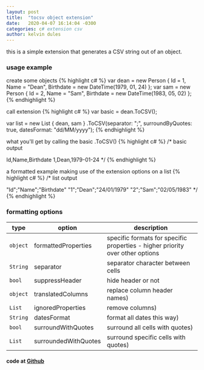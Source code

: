 ```yaml
---
layout: post
title:  "tocsv object extension"
date:   2020-04-07 16:14:04 -0300
categories: c# extension csv
author: kelvin dules
---
```


this is a simple extension that generates a CSV string out of an object.

### usage example

create some objects
{% highlight c# %}
var dean = new Person 
{ 
    Id = 1, 
    Name = "Dean", 
    Birthdate = new DateTime(1979, 01, 24) 
};
var sam = new Person 
{ 
    Id = 2, 
    Name = "Sam", 
    Birthdate = new DateTime(1983, 05, 02) 
};
{% endhighlight %}

call extension
{% highlight c# %}
var basic = dean.ToCSV();

var list = new List<Person> { dean, sam }
  .ToCSV(separator: ";", surroundByQuotes: true, datesFormat: "dd/MM/yyyy");
{% endhighlight %}

what you'll get by calling the basic .ToCSV()
{% highlight c# %}
/*
  basic output

  Id,Name,Birthdate
  1,Dean,1979-01-24
*/
{% endhighlight %}

a formatted example making use of the extension options on a list
{% highlight c# %}
/*
  list output
  
  "Id";"Name";"Birthdate"
  "1";"Dean";"24/01/1979"
  "2";"Sam";"02/05/1983"
*/
{% endhighlight %}

### formatting options
type      | option               | description                                                                 
--------- | -------------------- | -----------------------------------------------------------------------------
`object`  | formattedProperties  | specific formats for specific properties - higher priority over other options
`String`  | separator            | separator character between cells
`bool`    | suppressHeader       | hide header or not
`object`  | translatedColumns    | replace column header names)
`List`    | ignoredProperties    | remove columns)
`String`  | datesFormat          | format all dates this way)
`bool`    | surroundWithQuotes   | surround all cells with quotes)
`List`    | surroundedWithQuotes | surround specific cells with quotes)

#### code at [Github](https://github.com/kelvindules/tocsv.git)
